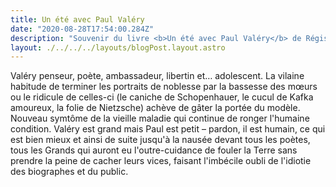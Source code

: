 ```yaml
---
title: Un été avec Paul Valéry
date: "2020-08-28T17:54:00.284Z"
description: "Souvenir du livre <b>Un été avec Paul Valéry</b> de Régis Debray"
layout: ./../../../layouts/blogPost.layout.astro
---
```


Valéry penseur, poète, ambassadeur, libertin et… adolescent. La vilaine habitude de terminer les portraits de noblesse par la bassesse des mœurs ou le ridicule de celles-ci (le caniche de Schopenhauer, le cucul de Kafka amoureux, la folie de Nietzsche) achève de gâter la portée du modèle. Nouveau symtôme de la vieille maladie qui continue de ronger l'humaine condition. Valéry est grand mais Paul est petit – pardon, il est humain, ce qui est bien mieux et ainsi de suite jusqu'à la nausée devant tous les poètes, tous les Grands qui auront eu l'outre-cuidance de fouler la Terre sans prendre la peine de cacher leurs vices, faisant l'imbécile oubli de l'idiotie des biographes et du public.
